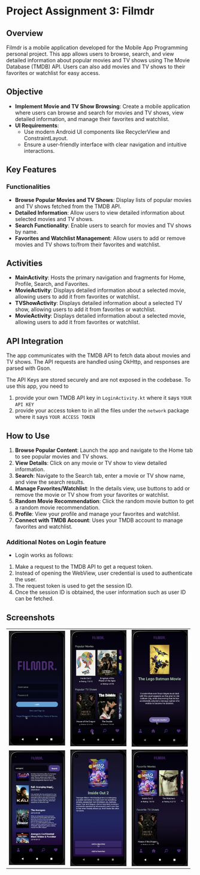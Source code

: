 # Project Assignment 3: Filmdr

## Overview
Filmdr is a mobile application developed for the Mobile App Programming personal project. This app allows users to browse, search, and view detailed information about popular movies and TV shows using The Movie Database (TMDB) API. Users can also add movies and TV shows to their favorites or watchlist for easy access.

## Objective
- **Implement Movie and TV Show Browsing**: Create a mobile application where users can browse and search for movies and TV shows, view detailed information, and manage their favorites and watchlist.
- **UI Requirements**:
  - Use modern Android UI components like RecyclerView and ConstraintLayout.
  - Ensure a user-friendly interface with clear navigation and intuitive interactions.

## Key Features

### Functionalities
- **Browse Popular Movies and TV Shows**: Display lists of popular movies and TV shows fetched from the TMDB API.
- **Detailed Information**: Allow users to view detailed information about selected movies and TV shows.
- **Search Functionality**: Enable users to search for movies and TV shows by name.
- **Favorites and Watchlist Management**: Allow users to add or remove movies and TV shows to/from their favorites and watchlist.

## Activities
- **MainActivity**: Hosts the primary navigation and fragments for Home, Profile, Search, and Favorites.
- **MovieActivity**: Displays detailed information about a selected movie, allowing users to add it from favorites or watchlist.
- **TVShowActivity**: Displays detailed information about a selected TV show, allowing users to add it from favorites or watchlist.
- **MovieActivity**: Displays detailed information about a selected movie, allowing users to add it from favorites or watchlist.

## API Integration
The app communicates with the TMDB API to fetch data about movies and TV shows. The API requests are handled using OkHttp, and responses are parsed with Gson.

The API Keys are stored securely and are not exposed in the codebase. To use this app, you need to 
1. provide your own TMDB API key in `LoginActivity.kt` where it says `YOUR API KEY`
2. provide your access token to in all the files under the `network` package where it says `YOUR ACCESS TOKEN`

## How to Use
1. **Browse Popular Content**: Launch the app and navigate to the Home tab to see popular movies and TV shows.
2. **View Details**: Click on any movie or TV show to view detailed information.
3. **Search**: Navigate to the Search tab, enter a movie or TV show name, and view the search results.
4. **Manage Favorites/Watchlist**: In the details view, use buttons to add or remove the movie or TV show from your favorites or watchlist.
5. **Random Movie Recommendation**: Click the random movie button to get a random movie recommendation.
6. **Profile**: View your profile and manage your favorites and watchlist.
7. **Connect with TMDB Account**: Uses your TMDB account to manage favorites and watchlist.

### Additional Notes on Login feature
- Login works as follows:
1. Make a request to the TMDB API to get a request token.
2. Instead of opening the WebView, user credential is used to authenticate the user.
3. The request token is used to get the session ID.
4. Once the session ID is obtained, the user information such as user ID can be fetched.

## Screenshots
<table>
    <tr>
        <td><img src="readme_images/filmdr_1.png" width="150"/></td>
        <td><img src="readme_images/filmdr_2.png" width="150"/></td>
        <td><img src="readme_images/filmdr_3.png" width="150"/></td>
    </tr>
    <tr>
        <td><img src="readme_images/filmdr_4.png" width="150"/></td>
        <td><img src="readme_images/filmdr_5.png" width="150"/></td>
        <td><img src="readme_images/filmdr_6.png" width="150"/></td>
    </tr>
</table>